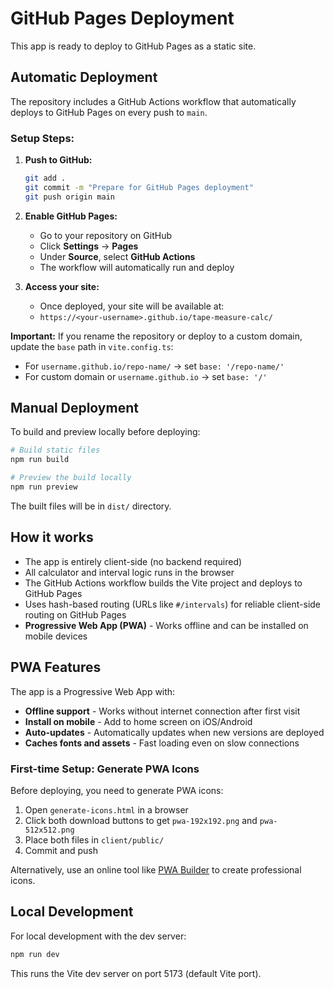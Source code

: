 # GitHub Pages Deployment

This app is ready to deploy to GitHub Pages as a static site.

## Automatic Deployment

The repository includes a GitHub Actions workflow that automatically deploys to GitHub Pages on every push to `main`.

### Setup Steps:

1. **Push to GitHub:**
   ```bash
   git add .
   git commit -m "Prepare for GitHub Pages deployment"
   git push origin main
   ```

2. **Enable GitHub Pages:**
   - Go to your repository on GitHub
   - Click **Settings** → **Pages**
   - Under **Source**, select **GitHub Actions**
   - The workflow will automatically run and deploy

3. **Access your site:**
   - Once deployed, your site will be available at:
   - `https://<your-username>.github.io/tape-measure-calc/`

**Important:** If you rename the repository or deploy to a custom domain, update the `base` path in `vite.config.ts`:
- For `username.github.io/repo-name/` → set `base: '/repo-name/'`
- For custom domain or `username.github.io` → set `base: '/'`

## Manual Deployment

To build and preview locally before deploying:

```bash
# Build static files
npm run build

# Preview the build locally
npm run preview
```

The built files will be in `dist/` directory.

## How it works

- The app is entirely client-side (no backend required)
- All calculator and interval logic runs in the browser
- The GitHub Actions workflow builds the Vite project and deploys to GitHub Pages
- Uses hash-based routing (URLs like `#/intervals`) for reliable client-side routing on GitHub Pages
- **Progressive Web App (PWA)** - Works offline and can be installed on mobile devices

## PWA Features

The app is a Progressive Web App with:
- **Offline support** - Works without internet connection after first visit
- **Install on mobile** - Add to home screen on iOS/Android
- **Auto-updates** - Automatically updates when new versions are deployed
- **Caches fonts and assets** - Fast loading even on slow connections

### First-time Setup: Generate PWA Icons

Before deploying, you need to generate PWA icons:

1. Open `generate-icons.html` in a browser
2. Click both download buttons to get `pwa-192x192.png` and `pwa-512x512.png`
3. Place both files in `client/public/`
4. Commit and push

Alternatively, use an online tool like [PWA Builder](https://www.pwabuilder.com/imageGenerator) to create professional icons.

## Local Development

For local development with the dev server:

```bash
npm run dev
```

This runs the Vite dev server on port 5173 (default Vite port).
